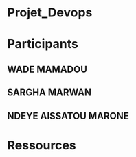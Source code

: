#   Projet_Devops
#  Participants 
##  WADE MAMADOU 
##  SARGHA MARWAN 
##  NDEYE AISSATOU MARONE

# Ressources 
